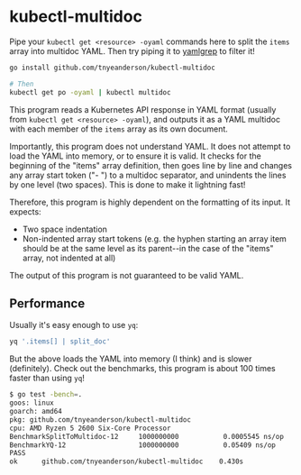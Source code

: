 # kubectl-multidoc

Pipe your `kubectl get <resource> -oyaml` commands here to split the `items`
array into multidoc YAML. Then try piping it to
[yamlgrep](https://github.com/tnyeanderson/yamlgrep) to filter it!

```bash
go install github.com/tnyeanderson/kubectl-multidoc

# Then
kubectl get po -oyaml | kubectl multidoc
```

This program reads a Kubernetes API response in YAML format (usually from
`kubectl get <resource> -oyaml`), and outputs it as a YAML multidoc with
each member of the `items` array as its own document.

Importantly, this program does not understand YAML. It does not attempt to
load the YAML into memory, or to ensure it is valid. It checks for the
beginning of the "items" array definition, then goes line by line and
changes any array start token ("- ") to a multidoc separator, and unindents
the lines by one level (two spaces). This is done to make it lightning fast!

Therefore, this program is highly dependent on the formatting of its input.
It expects:

  - Two space indentation
  - Non-indented array start tokens (e.g. the hyphen starting an array item
    should be at the same level as its parent--in the case of the "items"
    array, not indented at all)

The output of this program is not guaranteed to be valid YAML.

## Performance

Usually it's easy enough to use `yq`:

```bash
yq '.items[] | split_doc'
```

But the above loads the YAML into memory (I think) and is slower (definitely).
Check out the benchmarks, this program is about 100 times faster than using
`yq`!

```bash
$ go test -bench=.
goos: linux
goarch: amd64
pkg: github.com/tnyeanderson/kubectl-multidoc
cpu: AMD Ryzen 5 2600 Six-Core Processor            
BenchmarkSplitToMultidoc-12    	1000000000	         0.0005545 ns/op
BenchmarkYQ-12                 	1000000000	         0.05409 ns/op
PASS
ok  	github.com/tnyeanderson/kubectl-multidoc	0.430s
```
